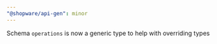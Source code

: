 ```yaml
---
"@shopware/api-gen": minor
---
```


Schema `operations` is now a generic type to help with overriding types
